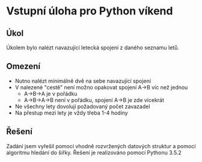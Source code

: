 # Vstupní úloha pro Python víkend

## Úkol
Úkolem bylo nalézt navazující letecká spojení z daného seznamu letů.

## Omezení
* Nutno nalézt minimálně dvě na sebe navazující spojení
* V nalezené "cestě" není možno opakovat spojení A->B víc než jednou
	* A->B->A je v pořádku
	* A->B->A->B není v pořádku, spojení A->B je zde vícekrát
* Ne všechny lety dovolují požadovaný počet zavazadel
* Na přestup mezi lety je vždy třeba 1-4 hodiny

## Řešení
Zadání jsem vyřešil pomocí vhodně rozvržených datových struktur a pomocí algoritmu hledání do šířky.
Řešení je realizováno pomocí Pythonu 3.5.2
